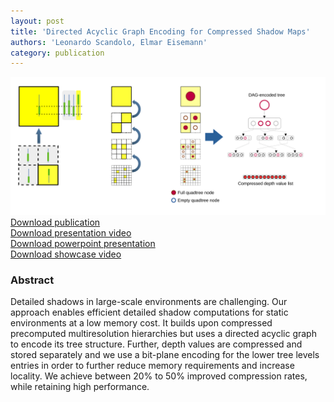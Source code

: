 ```yaml
---
layout: post
title: 'Directed Acyclic Graph Encoding for Compressed Shadow Maps'
authors: 'Leonardo Scandolo, Elmar Eisemann'
category: publication
---
```


<img src='/assets/publications/SE21/SE21.png' width='800px'/>
<br>
<a href="/assets/publications/SE21/SE21.pdf" download>Download publication</a>
<br>
<a href="http://graphics.tudelft.nl/Publications-new/2021/SE21/SE21-presentation.mp4" download>Download presentation video</a>
<br>
<a href="http://graphics.tudelft.nl/Publications-new/2021/SE21/SE21.pptx" download>Download powerpoint presentation</a>
<br>
<a href="http://graphics.tudelft.nl/Publications-new/2021/SE21/SE21-supplementary.avi" download>Download showcase video</a>

### Abstract

Detailed shadows in large-scale environments are challenging. Our approach enables efficient detailed shadow computations for static environments at a low memory cost. It builds upon compressed precomputed multiresolution hierarchies but uses a directed acyclic graph to encode its tree structure. Further, depth values are compressed and stored separately and we use a bit-plane encoding for the lower tree levels entries in order to further reduce memory requirements and increase locality. We achieve between 20% to 50% improved compression rates, while retaining high performance.


